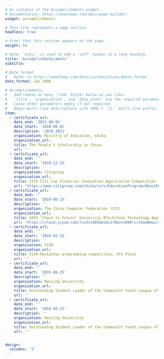 ```yaml
---
# An instance of the Accomplishments widget.
# Documentation: https://wowchemy.com/docs/page-builder/
widget: accomplishments

# This file represents a page section.
headless: true

# Order that this section appears on the page.
weight: 50

# Note: `&shy;` is used to add a 'soft' hyphen in a long heading.
title: 'Accomplish&shy;ments'
subtitle:

# Date format
#   Refer to https://wowchemy.com/docs/customization/#date-format
date_format: Jan 2006

# Accomplishments.
#   Add/remove as many `item` blocks below as you like.
#   `title`, `organization`, and `date_start` are the required parameters.
#   Leave other parameters empty if not required.
#   Begin multi-line descriptions with YAML's `|2-` multi-line prefix.
item:
  - certificate_url:
    date_end: '2021-06-01'
    date_start: '2018-06-01'
    description: '2018-2021'
    organization: Ministry of Education, China
    organization_url:
    title: The People’s Scholarship in China
    url: ''
  - certificate_url:
    date_end: ''
    date_start: '2019-12-25'
    description: ''
    organization: Citigroup
    organization_url:
    title: 15th Citi Cup Financial Innovation Application Competition
    url: 'https://www.citigroup.com/china/csts/EducationProgram/AboutEducation_CFCcn.html#tab3'
  - certificate_url:
    date_end: ''
    date_start: '2019-06-25'
    description: ''
    organization: The China Computer Federation (CCF)
    organization_url:
    title: 2019 "Chain to Future" University Blockchain Technology Application Competition, Second Prize
    url: 'https://cloud.yiyum.com/?sid=1005&mid=270&v=100#!c/showNews/a/index/id/1102/label/323'
  - certificate_url:
    date_end: ''
    date_start: '2019-05-25'
    description: ''
    organization: VIVO
    organization_url:
    title: VIVO-Hackathon programming competition, 9th Place
    url: ''
  - certificate_url:
    date_end: ''
    date_start: '2019-06-25'
    description: ''
    organization: Nanjing University
    organization_url:
    title: Outstanding Student Leader of the Communist Youth League of Nanjing University
    url: ''
  - certificate_url:
    date_end: ''
    date_start: '2018-06-25'
    description: ''
    organization: Nanjing University
    organization_url:
    title: Outstanding Student Leader of the Communist Youth League of Nanjing University
    url: ''


design:
  columns: '2'
---
```


